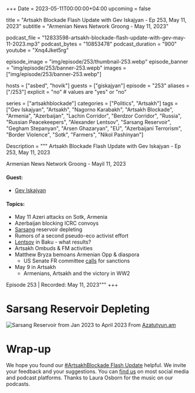 +++
Date = 2023-05-11T00:00:00+04:00
upcoming = false

title = "Artsakh Blockade Flash Update with Gev Iskajyan - Ep 253, May 11, 2023"
subtitle = "Armenian News Network Groong - May 11, 2023"

podcast_file = "12833598-artsakh-blockade-flash-update-with-gev-may-11-2023.mp3"
podcast_bytes = "10853478"
podcast_duration = "900"
youtube = "Xnq4Jket5rg"

episode_image = "img/episode/253/thumbnail-253.webp"
episode_banner = "img/episode/253/banner-253.wepb"
images = ["img/episode/253/banner-253.webp"]

hosts = ["asbed", "hovik"]
guests = ["giskajyan"]
episode = "253"
aliases = ["/253"]
explicit = "no" # values are "yes" or "no"


series = ["artsakhblockade"]
categories = ["Politics", "Artsakh"]
tags = ["Gev Iskajyan", "Artsakh", "Nagorno Karabakh", "Artsakh Blockade", "Armenia", "Azerbaijan", "Lachin Corridor", "Berdzor Corridor", "Russia", "Russian Peacekeepers", "Alexander Lentsov", "Sarsang Reservoir", "Gegham Stepanyan", "Arsen Ghazaryan", "EU", "Azerbaijani Terrorism", "Border Violence", "Sotk", "Farmers", "Nikol Pashinyan"]

Description = """
Artsakh Blockade Flash Update with Gev Iskajyan - Ep 253, May 11, 2023

Armenian News Network Groong - Mayil 11, 2023

#### Guest: 
* [Gev Iskajyan](/guest/giskajyan)

#### Topics:
* May 11 Azeri attacks on Sotk, Armenia
* Azerbaijan blocking ICRC convoys
* [Sarsang](https://www.azatutyun.am/a/32401755.html) reservoir depleting
* Rumors of a second pseudo-eco activist effort
* [Lentsov](https://ru.armeniasputnik.am/20230504/general-lentsov-obsudil-s-gasanovym-deyatelnost-mirotvortsev-v-nagornom-karabakhe-59156218.html) in Baku - what results?
* Artsakh Ombuds & FM activities
* Matthew Bryza bemoans Armenian Opp & diaspora
    * US Senate FR committee [calls](https://www.1lurer.am/en/2023/05/11/Sanctions-for-senior-Azerbaijani-officials-must-be-on-table-U-S-Senate-Foreign-Relations-Committee/928055) for sanctions
* May 9 in Artsakh
    * Armenians, Artsakh and the victory in WW2

Episode 253 | Recorded: May 11, 2023"""
+++

# Sarsang Reservoir Depleting

![Sarsang Reservoir from Jan 2023 to April 2023](/img/episode/253/Sarsang-from-Azatutyun-20230508.webp "Sarsang Reservoir from Jan 2023 to April 2023")
From [Azatutyun.am](https://www.azatutyun.am/a/32401755.html)



# Wrap-up

We hope you found our [#ArtsakhBlockade Flash Update](https://podcasts.groong.org/) helpful. We invite your feedback and your suggestions. You can [find us](https://linktr.ee/groong) on most social media and podcast platforms. Thanks to Laura Osborn for the music on our podcasts.
